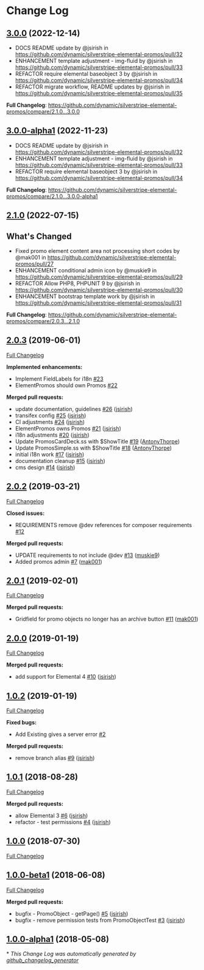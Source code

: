 # Change Log

## [3.0.0](https://github.com/dynamic/silverstripe-elemental-promos/tree/3.0.0) (2022-12-14)

* DOCS README update by @jsirish in https://github.com/dynamic/silverstripe-elemental-promos/pull/32
* ENHANCEMENT template adjustment - img-fluid by @jsirish in https://github.com/dynamic/silverstripe-elemental-promos/pull/33
* REFACTOR require elemental baseobject 3 by @jsirish in https://github.com/dynamic/silverstripe-elemental-promos/pull/34
* REFACTOR migrate workflow, README updates by @jsirish in https://github.com/dynamic/silverstripe-elemental-promos/pull/35

**Full Changelog**: https://github.com/dynamic/silverstripe-elemental-promos/compare/2.1.0...3.0.0

## [3.0.0-alpha1](https://github.com/dynamic/silverstripe-elemental-promos/tree/3.0.0-alpha1) (2022-11-23)

* DOCS README update by @jsirish in https://github.com/dynamic/silverstripe-elemental-promos/pull/32
* ENHANCEMENT template adjustment - img-fluid by @jsirish in https://github.com/dynamic/silverstripe-elemental-promos/pull/33
* REFACTOR require elemental baseobject 3 by @jsirish in https://github.com/dynamic/silverstripe-elemental-promos/pull/34


**Full Changelog**: https://github.com/dynamic/silverstripe-elemental-promos/compare/2.1.0...3.0.0-alpha1

## [2.1.0](https://github.com/dynamic/silverstripe-elemental-promos/tree/2.1.0) (2022-07-15)

## What's Changed
* Fixed promo element content area not processing short codes by @mak001 in https://github.com/dynamic/silverstripe-elemental-promos/pull/27
* ENHANCEMENT conditional admin icon by @muskie9 in https://github.com/dynamic/silverstripe-elemental-promos/pull/29
* REFACTOR Allow PHP8, PHPUNIT 9 by @jsirish in https://github.com/dynamic/silverstripe-elemental-promos/pull/30
* ENHANCEMENT bootstrap template work by @jsirish in https://github.com/dynamic/silverstripe-elemental-promos/pull/31


**Full Changelog**: https://github.com/dynamic/silverstripe-elemental-promos/compare/2.0.3...2.1.0

## [2.0.3](https://github.com/dynamic/silverstripe-elemental-promos/tree/2.0.3) (2019-06-01)
[Full Changelog](https://github.com/dynamic/silverstripe-elemental-promos/compare/2.0.2...2.0.3)

**Implemented enhancements:**

- Implement FieldLabels for i18n [\#23](https://github.com/dynamic/silverstripe-elemental-promos/issues/23)
- ElementPromos should own Promos [\#22](https://github.com/dynamic/silverstripe-elemental-promos/issues/22)

**Merged pull requests:**

- update documentation, guidelines [\#26](https://github.com/dynamic/silverstripe-elemental-promos/pull/26) ([jsirish](https://github.com/jsirish))
- transifex config [\#25](https://github.com/dynamic/silverstripe-elemental-promos/pull/25) ([jsirish](https://github.com/jsirish))
- CI adjustments [\#24](https://github.com/dynamic/silverstripe-elemental-promos/pull/24) ([jsirish](https://github.com/jsirish))
- ElementPromos owns Promos [\#21](https://github.com/dynamic/silverstripe-elemental-promos/pull/21) ([jsirish](https://github.com/jsirish))
- i18n adjustments [\#20](https://github.com/dynamic/silverstripe-elemental-promos/pull/20) ([jsirish](https://github.com/jsirish))
- Update PromosCardDeck.ss with $ShowTitle [\#19](https://github.com/dynamic/silverstripe-elemental-promos/pull/19) ([AntonyThorpe](https://github.com/AntonyThorpe))
- Update PromosSimple.ss with $ShowTitle [\#18](https://github.com/dynamic/silverstripe-elemental-promos/pull/18) ([AntonyThorpe](https://github.com/AntonyThorpe))
- initial i18n work [\#17](https://github.com/dynamic/silverstripe-elemental-promos/pull/17) ([jsirish](https://github.com/jsirish))
- documentation cleanup [\#15](https://github.com/dynamic/silverstripe-elemental-promos/pull/15) ([jsirish](https://github.com/jsirish))
- cms design [\#14](https://github.com/dynamic/silverstripe-elemental-promos/pull/14) ([jsirish](https://github.com/jsirish))

## [2.0.2](https://github.com/dynamic/silverstripe-elemental-promos/tree/2.0.2) (2019-03-21)
[Full Changelog](https://github.com/dynamic/silverstripe-elemental-promos/compare/2.0.1...2.0.2)

**Closed issues:**

- REQUIREMENTS remove @dev references for composer requirements [\#12](https://github.com/dynamic/silverstripe-elemental-promos/issues/12)

**Merged pull requests:**

- UPDATE requirements to not include @dev [\#13](https://github.com/dynamic/silverstripe-elemental-promos/pull/13) ([muskie9](https://github.com/muskie9))
- Added promos admin [\#7](https://github.com/dynamic/silverstripe-elemental-promos/pull/7) ([mak001](https://github.com/mak001))

## [2.0.1](https://github.com/dynamic/silverstripe-elemental-promos/tree/2.0.1) (2019-02-01)
[Full Changelog](https://github.com/dynamic/silverstripe-elemental-promos/compare/2.0.0...2.0.1)

**Merged pull requests:**

- Gridfield for promo objects no longer has an archive button [\#11](https://github.com/dynamic/silverstripe-elemental-promos/pull/11) ([mak001](https://github.com/mak001))

## [2.0.0](https://github.com/dynamic/silverstripe-elemental-promos/tree/2.0.0) (2019-01-19)
[Full Changelog](https://github.com/dynamic/silverstripe-elemental-promos/compare/1.0.2...2.0.0)

**Merged pull requests:**

- add support for Elemental 4 [\#10](https://github.com/dynamic/silverstripe-elemental-promos/pull/10) ([jsirish](https://github.com/jsirish))

## [1.0.2](https://github.com/dynamic/silverstripe-elemental-promos/tree/1.0.2) (2019-01-19)
[Full Changelog](https://github.com/dynamic/silverstripe-elemental-promos/compare/1.0.1...1.0.2)

**Fixed bugs:**

- Add Existing gives a server error [\#2](https://github.com/dynamic/silverstripe-elemental-promos/issues/2)

**Merged pull requests:**

- remove branch alias [\#9](https://github.com/dynamic/silverstripe-elemental-promos/pull/9) ([jsirish](https://github.com/jsirish))

## [1.0.1](https://github.com/dynamic/silverstripe-elemental-promos/tree/1.0.1) (2018-08-28)
[Full Changelog](https://github.com/dynamic/silverstripe-elemental-promos/compare/1.0.0...1.0.1)

**Merged pull requests:**

- allow Elemental 3 [\#6](https://github.com/dynamic/silverstripe-elemental-promos/pull/6) ([jsirish](https://github.com/jsirish))
- refactor - test permissions [\#4](https://github.com/dynamic/silverstripe-elemental-promos/pull/4) ([jsirish](https://github.com/jsirish))

## [1.0.0](https://github.com/dynamic/silverstripe-elemental-promos/tree/1.0.0) (2018-07-30)
[Full Changelog](https://github.com/dynamic/silverstripe-elemental-promos/compare/1.0.0-beta1...1.0.0)

## [1.0.0-beta1](https://github.com/dynamic/silverstripe-elemental-promos/tree/1.0.0-beta1) (2018-06-08)
[Full Changelog](https://github.com/dynamic/silverstripe-elemental-promos/compare/1.0.0-alpha1...1.0.0-beta1)

**Merged pull requests:**

- bugfix - PromoObject - getPage\(\) [\#5](https://github.com/dynamic/silverstripe-elemental-promos/pull/5) ([jsirish](https://github.com/jsirish))
- bugfix - remove permission tests from PromoObjectTest [\#3](https://github.com/dynamic/silverstripe-elemental-promos/pull/3) ([jsirish](https://github.com/jsirish))

## [1.0.0-alpha1](https://github.com/dynamic/silverstripe-elemental-promos/tree/1.0.0-alpha1) (2018-05-08)


\* *This Change Log was automatically generated by [github_changelog_generator](https://github.com/skywinder/Github-Changelog-Generator)*
